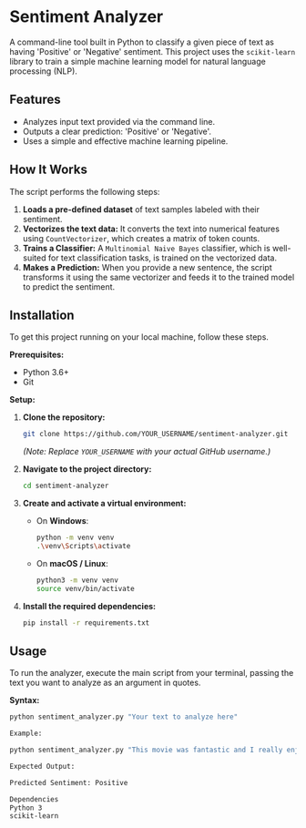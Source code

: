 # Sentiment Analyzer

A command-line tool built in Python to classify a given piece of text as having 'Positive' or 'Negative' sentiment. This project uses the `scikit-learn` library to train a simple machine learning model for natural language processing (NLP).

## Features

-   Analyzes input text provided via the command line.
-   Outputs a clear prediction: 'Positive' or 'Negative'.
-   Uses a simple and effective machine learning pipeline.

## How It Works

The script performs the following steps:
1.  **Loads a pre-defined dataset** of text samples labeled with their sentiment.
2.  **Vectorizes the text data:** It converts the text into numerical features using `CountVectorizer`, which creates a matrix of token counts.
3.  **Trains a Classifier:** A `Multinomial Naive Bayes` classifier, which is well-suited for text classification tasks, is trained on the vectorized data.
4.  **Makes a Prediction:** When you provide a new sentence, the script transforms it using the same vectorizer and feeds it to the trained model to predict the sentiment.

## Installation

To get this project running on your local machine, follow these steps.

**Prerequisites:**
- Python 3.6+
- Git

**Setup:**

1.  **Clone the repository:**
    ```bash
    git clone https://github.com/YOUR_USERNAME/sentiment-analyzer.git
    ```
    *(Note: Replace `YOUR_USERNAME` with your actual GitHub username.)*

2.  **Navigate to the project directory:**
    ```bash
    cd sentiment-analyzer
    ```

3.  **Create and activate a virtual environment:**
    - On **Windows**:
      ```bash
      python -m venv venv
      .\venv\Scripts\activate
      ```
    - On **macOS / Linux**:
      ```bash
      python3 -m venv venv
      source venv/bin/activate
      ```

4.  **Install the required dependencies:**
    ```bash
    pip install -r requirements.txt
    ```

## Usage

To run the analyzer, execute the main script from your terminal, passing the text you want to analyze as an argument in quotes.

**Syntax:**
```bash
python sentiment_analyzer.py "Your text to analyze here"

Example:

python sentiment_analyzer.py "This movie was fantastic and I really enjoyed the acting."

Expected Output:

Predicted Sentiment: Positive

Dependencies
Python 3
scikit-learn
